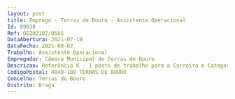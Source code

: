 ```yaml
--- 
layout: post
title: Emprego - Terras de Bouro - Assistente Operacional
Id: 89030
Ref: OE202107/0565
DataAbertura: 2021-07-19
DataFecho: 2021-08-02
Trabalho: Assistente Operacional
Empregador: Câmara Municipal de Terras de Bouro
Descricao: Referência K – 1 posto de trabalho para a Carreira e Categoria de Assistente Operacional Cantoneiro de Limpeza Para além das funções previstas no anexo a que se refere o n.º 2 do art.º 88.º da LTFP, Exerce funções de natureza executiva, de carácter manual ou mecânico, enquadradas em diretivas definidas, na área da respetiva unidade orgânica, executando tarefas de apoio indispensáveis ao funcionamento dos serviços, podendo comportar esforço físico, nomeadamente, execução de obras de manutenção e reparação da via pública  varredura e limpeza de vias públicas no âmbito do Plano Municipal de Defesa da Floresta contra Incêndios.
CodigoPostal: 4840-100 TERRAS DE BOURO
Concelho: Terras de Bouro
Distrito: Braga
--- 
```

